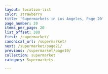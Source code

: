 ```yaml
---
layout: location-list
color: strawberry
title: 'Supermarkets in Los Angeles, Page 20'
page_number: 20
items_per_page: 20
list_offset: 380
first: /supermarket/
canonical_url: /supermarket/
next: /supermarket/page21/
previous: /supermarket/page19/
collection: supermarket
category: Supermarkets

---
```

